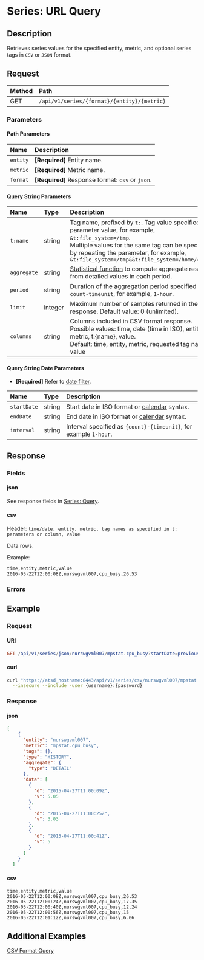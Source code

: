 # Series: URL Query

## Description

Retrieves series values for the specified entity, metric, and optional series tags in `CSV` or `JSON` format.

## Request

| **Method** | **Path** |
|:---|:---|
| GET | `/api/v1/series/{format}/{entity}/{metric}` |

### Parameters

#### Path Parameters

| **Name** | **Description** |
|:---|:---|
| `entity` | **[Required]** Entity name. |
| `metric` | **[Required]** Metric name. |
| `format` | **[Required]** Response format: `csv` or `json`. |

#### Query String Parameters

|**Name**|**Type**|**Description**|
|:---|:---|:---|
|`t:name`|string|Tag name, prefixed by `t:`. Tag value specified as a parameter value, for example, `&t:file_system=/tmp`. <br>Multiple values for the same tag can be specified by repeating the parameter, for example, `&t:file_system=/tmp&&t:file_system=/home/export`|
|`aggregate`|string|[Statistical function](../aggregation.md#statistical-functions) to compute aggregate results from detailed values in each period.|
|`period`|string|Duration of the aggregation period specified as `count-timeunit`, for example, `1-hour`.|
|`limit`|integer|Maximum number of samples returned in the response. Default value: 0 (unlimited). |
|`columns`|string|Columns included in CSV format response. <br>Possible values: time, date (time in ISO), entity, metric, t:{name}, value. <br>Default: time, entity, metric, requested tag names, value

#### Query String Date Parameters

* **[Required]** Refer to [date filter](../filter-date.md).

|**Name**|**Type**|**Description**|
|:---|:---|:---|
| `startDate` | string | Start date in ISO format or [calendar](../../../shared/calendar.md) syntax. |
| `endDate` | string | End date in ISO format or [calendar](../../../shared/calendar.md) syntax. |
| `interval` | string | Interval specified as `{count}-{timeunit}`, for example `1-hour`. |

## Response

### Fields

#### json

See response fields in [Series: Query](query.md#response).

#### csv

Header: `time/date, entity, metric, tag names as specified in t: parameters or column, value`

Data rows.

Example:

```ls
time,entity,metric,value
2016-05-22T12:00:08Z,nurswgvml007,cpu_busy,26.53
```

### Errors

## Example

### Request

#### URI

```elm
GET /api/v1/series/json/nurswgvml007/mpstat.cpu_busy?startDate=previous_hour&endDate=now&timeFormat=iso
```

#### curl

```bash
curl "https://atsd_hostname:8443/api/v1/series/csv/nurswgvml007/mpstat.cpu_busy?startDate=previous_hour&endDate=now&timeFormat=iso" \
  --insecure --include -user {username}:{password}
```

### Response

#### json

```json
[
    {
      "entity": "nurswgvml007",
      "metric": "mpstat.cpu_busy",
      "tags": {},
      "type": "HISTORY",
      "aggregate": {
        "type": "DETAIL"
      },
      "data": [
        {
          "d": "2015-04-27T11:00:09Z",
          "v": 5.05
        },
        {
          "d": "2015-04-27T11:00:25Z",
          "v": 3.03
        },
        {
          "d": "2015-04-27T11:00:41Z",
          "v": 5
        }
      ]
    }
  ]
```

#### csv

```ls
time,entity,metric,value
2016-05-22T12:00:08Z,nurswgvml007,cpu_busy,26.53
2016-05-22T12:00:24Z,nurswgvml007,cpu_busy,17.35
2016-05-22T12:00:40Z,nurswgvml007,cpu_busy,12.24
2016-05-22T12:00:56Z,nurswgvml007,cpu_busy,15
2016-05-22T12:01:12Z,nurswgvml007,cpu_busy,6.06
```

## Additional Examples

[CSV Format Query](examples/url-query-csv-format.md)
